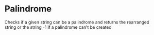 # Palindrome

Checks if a given string can be a palindrome and returns the rearranged string or the string -1 if a palindrome can't be created
